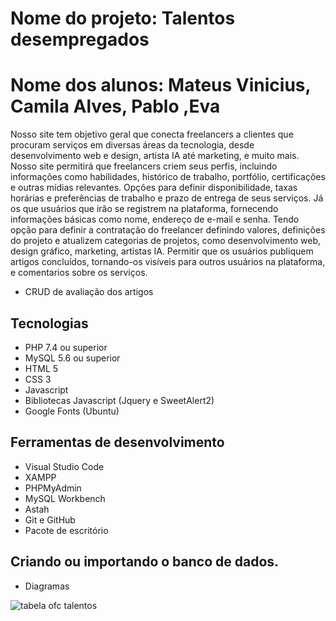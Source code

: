 # Nome do projeto: Talentos desempregados
# Nome dos alunos: Mateus Vinicius, Camila Alves, Pablo ,Eva 

Nosso site tem objetivo geral que conecta freelancers a clientes que procuram serviços em diversas áreas da tecnologia, desde desenvolvimento web e design, artista IA até marketing, e muito mais.
Nosso site permitirá que freelancers criem seus perfis, incluindo informações como habilidades, histórico de trabalho, portfólio, certificações  e outras mídias relevantes.
Opções para definir disponibilidade, taxas horárias e preferências de trabalho e prazo de entrega de seus serviços.
Já os  que usuários  que irão se registrem na plataforma, fornecendo informações básicas como nome, endereço de e-mail e senha.
Tendo opção para definir a contratação do freelancer definindo valores, definições do projeto e atualizem categorias de projetos, como desenvolvimento web, design gráfico, marketing, artistas IA. 
Permitir que os usuários publiquem artigos concluídos, tornando-os visíveis para outros usuários na plataforma, e comentarios sobre os serviços.

- CRUD de avaliação dos artigos

## Tecnologias
- PHP 7.4 ou superior
- MySQL 5.6 ou superior
- HTML 5
- CSS 3
- Javascript
- Bibliotecas Javascript (Jquery e SweetAlert2)
- Google Fonts (Ubuntu)

## Ferramentas de desenvolvimento

- Visual Studio Code
- XAMPP
- PHPMyAdmin
- MySQL Workbench
- Astah
- Git e GitHub
- Pacote de escritório
## Criando ou importando o banco de dados.

- Diagramas

![tabela ofc talentos](https://github.com/Freezycode/talentos-desempregados-ofc/assets/164433371/ac789bda-0ccc-4046-bc00-5b19bb138d98)


